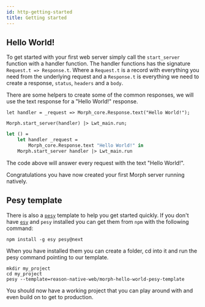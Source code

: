 ```yaml
---
id: http-getting-started
title: Getting started
---
```


## Hello World!

To get started with your first web server simply call the `start_server` function with a handler function. The handler functions has the signature `Request.t => Response.t`. Where a `Request.t` is a record with everything you need from the underlying request and a `Response.t` is everything we need to create a response, `status`, `headers` and a `body`.

There are some helpers to create some of the common responses, we will use the text response for a "Hello World!" response.

<!--DOCUSAURUS_CODE_TABS-->
<!--Reason-->

```reason
let handler = _request => Morph_core.Response.text("Hello World!");

Morph.start_server(handler) |> Lwt_main.run;
```

<!--OCaml-->

```ocaml
let () =
    let handler _request =
        Morph_core.Response.text "Hello World!" in
    Morph.start_server handler |> Lwt_main.run
```

<!--END_DOCUSAURUS_CODE_TABS-->

The code above will answer every request with the text "Hello World!".

Congratulations you have now created your first Morph server running natively.

## Pesy template

There is also a [`pesy`](https://github.com/esy/pesy) template to help you get started quickly. If you don't have [`esy`](https://esy.sh) and `pesy` installed you can get them from `npm` with the following command:

```
npm install -g esy pesy@next
```

When you have installed them you can create a folder, cd into it and run the pesy command pointing to our template.

```
mkdir my_project
cd my_project
pesy --template=reason-native-web/morph-hello-world-pesy-template
```

You should now have a working project that you can play around with and even build on to get to production.
